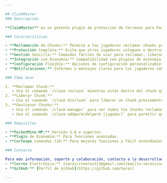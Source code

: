 ```yaml
---

## ClaimMaster
### Descripción

**ClaimMaster** es un potente plugin de protección de terrenos para PocketMine-MP, diseñado para proporcionar a los jugadores la capacidad de reclamar y proteger chunks en el servidor de Minecraft. Este plugin es perfecto para prevenir el griefing y asegurar que cada jugador pueda disfrutar de su espacio seguro y personalizado.

### Características

- **Reclamación de Chunks:** Permite a los jugadores reclamar chunks para protegerlos contra modificaciones no autorizadas.
- **Protección Completa:** Evita que otros jugadores coloquen o destruyan bloques dentro de los chunks reclamados.
- **Gestión Sencilla:** Comandos fáciles de usar para reclamar, liberar y gestionar chunks.
- **Integración con Economía:** Compatibilidad con plugins de economía para compra y venta de chunks.
- **Configuración Flexible:** Opciones de configuración personalizables para adaptarse a las necesidades de tu servidor.
- **Notificaciones:** Informes y mensajes claros para los jugadores sobre el estado de sus reclamaciones.

### Cómo Usar

1. **Reclamar Chunk:**
   - Usa el comando `/claim reclaim` mientras estás dentro del chunk que deseas reclamar.
2. **Liberar Chunk:**
   - Usa el comando `/claim disclaim` para liberar un chunk previamente reclamado.
3. **Gestionar Chunks:**
   - Usa el comando `/claim manager` para ver todos tus chunks reclamados.
   - Usa el comando `/claim addperm|delperm [jugador]` para permitir que otro jugador modifique tu chunk.

### Requisitos

- **PocketMine-MP:** Versión 5.0 o superior.
- **Plugin de Economía:** Para funciones avanzadas.
- **Cortexpe Comandos lib:** Para mejores funciones y fácil entendimiento.

### Contacto

Para más información, soporte y colaboración, contacta a la desarrolladora Sarai:
- **Correo Electrónico:** [saraicisneros313@gmail.com](mailto:saraicisneros313@gmail.com)
- **GitHub:** [Perfil de GitHub](https://github.com/Sarai)

---
```

